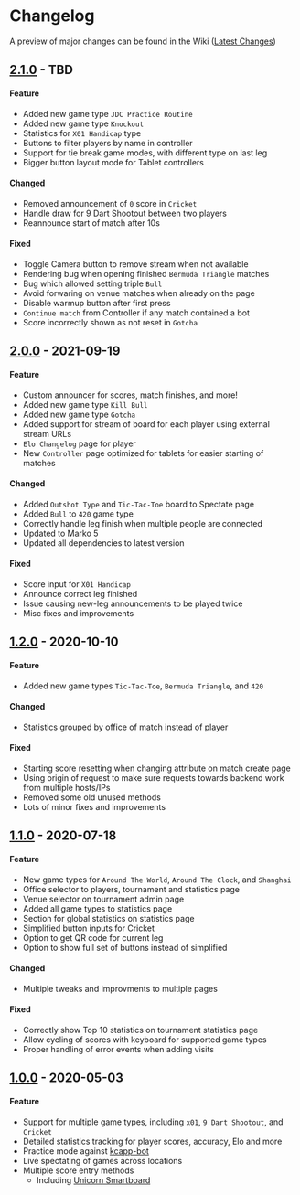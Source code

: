 # Changelog

A preview of major changes can be found in the Wiki ([Latest Changes](https://github.com/kcapp/frontend/wiki/Latest_Changes))
## [2.1.0] - TBD
#### Feature
- Added new game type `JDC Practice Routine`
- Added new game type `Knockout`
- Statistics for `X01 Handicap` type
- Buttons to filter players by name in controller
- Support for tie break game modes, with different type on last leg
- Bigger button layout mode for Tablet controllers

#### Changed
- Removed announcement of `0` score in `Cricket`
- Handle draw for 9 Dart Shootout between two players
- Reannounce start of match after 10s

#### Fixed
- Toggle Camera button to remove stream when not available
- Rendering bug when opening finished `Bermuda Triangle` matches
- Bug which allowed setting triple `Bull`
- Avoid forwaring on venue matches when already on the page
- Disable warmup button after first press
- `Continue match` from Controller if any match contained a bot
- Score incorrectly shown as not reset in `Gotcha`

## [2.0.0] - 2021-09-19
#### Feature
- Custom announcer for scores, match finishes, and more!
- Added new game type `Kill Bull`
- Added new game type `Gotcha`
- Added support for stream of board for each player using external stream URLs
- `Elo Changelog` page for player
- New `Controller` page optimized for tablets for easier starting of matches

#### Changed
- Added `Outshot Type` and `Tic-Tac-Toe` board to Spectate page
- Added `Bull` to `420` game type
- Correctly handle leg finish when multiple people are connected
- Updated to Marko 5
- Updated all dependencies to latest version

#### Fixed
- Score input for `X01 Handicap`
- Announce correct leg finished
- Issue causing new-leg announcements to be played twice
- Misc fixes and improvements


## [1.2.0] - 2020-10-10
#### Feature
- Added new game types `Tic-Tac-Toe`, `Bermuda Triangle`, and `420`

#### Changed
- Statistics grouped by office of match instead of player

#### Fixed
- Starting score resetting when changing attribute on match create page
- Using origin of request to make sure requests towards backend work from multiple hosts/IPs
- Removed some old unused methods
- Lots of minor fixes and improvements


## [1.1.0] - 2020-07-18
#### Feature
- New game types for `Around The World`, `Around The Clock`, and `Shanghai`
- Office selector to players, tournament and statistics page
- Venue selector on tournament admin page
- Added all game types to statistics page
- Section for global statistics on statistics page
- Simplified button inputs for Cricket
- Option to get QR code for current leg
- Option to show full set of buttons instead of simplified

#### Changed
- Multiple tweaks and improvments to multiple pages

#### Fixed
- Correctly show Top 10 statistics on tournament statistics page
- Allow cycling of scores with keyboard for supported game types
- Proper handling of error events when adding visits

## [1.0.0] - 2020-05-03
#### Feature
- Support for multiple game types, including `x01`, `9 Dart Shootout`, and `Cricket`
- Detailed statistics tracking for player scores, accuracy, Elo and more
- Practice mode against [kcapp-bot](https://github.com/kcapp/bot)
- Live spectating of games across locations
- Multiple score entry methods
    - Including [Unicorn Smartboard](https://github.com/kcapp/smartboard)

[2.1.0]: https://github.com/kcapp/frontend/compare/v2.0.0...develop
[2.0.0]: https://github.com/kcapp/frontend/compare/v1.2.0...v2.0.0
[1.2.0]: https://github.com/kcapp/frontend/compare/v1.1.0...v1.2.0
[1.1.0]: https://github.com/kcapp/frontend/compare/v1.0.0...v1.1.0
[1.0.0]: https://github.com/kcapp/frontend/releases/tag/v1.0.0
